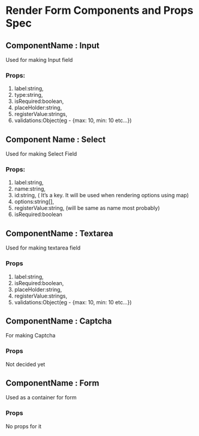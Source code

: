 # Render Form Components and Props Spec
## ComponentName : Input
Used for making Input field
### Props: 
1. label:string,
2. type:string,
3. isRequired:boolean,
4. placeHolder:string,
5. registerValue:strings,
6. validations:Object(eg - {max: 10, min: 10 etc…})
## Component Name : Select
Used for making Select Field
### Props:
1. label:string,
2. name:string,
3. id:string, ( It’s a key. It will be used when rendering options using map)
4. options:string[],
5. registerValue:string, (will be same as name most probably)
6. isRequired:boolean
## ComponentName : Textarea
Used for making textarea field
### Props 
1. label:string,
2. isRequired:boolean,
3. placeHolder:string,
4. registerValue:strings,
5. validations:Object(eg - {max: 10, min: 10 etc…})
## ComponentName : Captcha
For making Captcha
### Props
Not decided yet
## ComponentName : Form
Used as a container for form
### Props
No props for it

